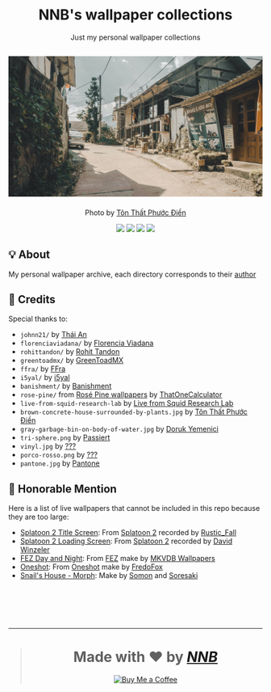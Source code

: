 <h1 align="center">NNB's wallpaper collections</h1>
<p align="center">Just my personal wallpaper collections</p>
<h2 align="center"><a href="https://www.youtube.com/watch?v=S7RgFM7PHLg"><img src="brown-concrete-house-surrounded-by-plants.jpg" alt="🥚 Easter egg"></a> </h2>
<p align="center">Photo by <a href="https://unsplash.com/@fodyne">Tôn Thất Phước Điền</a></p>
<p align="center"><a href="https://github.com/NNBnh/wallpaper-collections/watchers"><img src="https://img.shields.io/github/watchers/NNBnh/wallpaper-collections?labelColor=585858&color=F7CA88&style=flat-square"></a> <a href="https://github.com/NNBnh/wallpaper-collections/stargazers"><img src="https://img.shields.io/github/stars/NNBnh/wallpaper-collections?labelColor=585858&color=F7CA88&style=flat-square"></a> <a href="https://github.com/NNBnh/wallpaper-collections/network/members"><img src="https://img.shields.io/github/forks/NNBnh/wallpaper-collections?labelColor=585858&color=F7CA88&style=flat-square"></a> <a href="https://github.com/NNBnh/wallpaper-collections/issues"><img src="https://img.shields.io/github/issues/NNBnh/wallpaper-collections?labelColor=585858&color=F7CA88&style=flat-square"></a></p>

## 💡 About
My personal wallpaper archive, each directory corresponds to their [author](#-credits)

## 💌 Credits
Special thanks to:
- `johnn21/` by [Thái An](https://unsplash.com/@johnn21)
- `florenciaviadana/` by [Florencia Viadana](https://unsplash.com/@florenciaviadana)
- `rohittandon/` by [Rohit Tandon](https://unsplash.com/@rohittandon)
- `greentoadmx/` by [GreenToadMX](https://www.deviantart.com/greentoadmx)
- `ffra/` by [FFra](https://www.deviantart.com/ffra)
- `i5yal/` by [i5yal](https://www.deviantart.com/i5yal)
- `banishment/` by [Banishment](https://www.pixiv.net/en/users/23223750)
- `rose-pine/` from [Rosé Pine wallpapers](https://github.com/rose-pine/wallpapers) by [ThatOneCalculator](https://github.com/thatonecalculator)
- `live-from-squid-research-lab` by [Live from Squid Research Lab](https://splatoonus.tumblr.com)
- `brown-concrete-house-surrounded-by-plants.jpg` by [Tôn Thất Phước Điền](https://unsplash.com/@fodyne)
- `gray-garbage-bin-on-body-of-water.jpg` by [Doruk Yemenici](https://unsplash.com/@dorukyemenici)
- `tri-sphere.png` by [Passiert](https://www.deviantart.com/passiert)
- `vinyl.jpg` by [???](https://wallhaven.cc/w/8o7lmo)
- `porco-rosso.png` by [???](https://wallhaven.cc/w/95dd9x)
- `pantone.jpg` by [Pantone](https://wallhaven.cc/w/g8pdpe)

## 📢 Honorable Mention
Here is a list of live wallpapers that cannot be included in this repo because they are too large:
- [Splatoon 2 Title Screen](https://steamcommunity.com/sharedfiles/filedetails/?id=1109085399): From [Splatoon 2](https://splatoon2.nintendo.com) recorded by [Rustic_Fall](https://steamcommunity.com/id/Rustic_Fall/myworkshopfiles)
- [Splatoon 2 Loading Screen](https://www.youtube.com/watch?v=CxYA4KzaY54): From [Splatoon 2](https://splatoon2.nintendo.com) recorded by [David Winzeler](https://www.youtube.com/channel/UCSPdoTmEpPg8DNHhNSztAxQ)
- [FEZ Day and Night](https://www.youtube.com/watch?v=kUyhvOZTlzM): From [FEZ](http://fezgame.com) make by [MKVDB Wallpapers](https://www.youtube.com/channel/UCSl1AMD792cmQeTSZF1oVzg)
- [Oneshot](https://steamcommunity.com/sharedfiles/filedetails/?id=1119883896): From [Oneshot](https://futurecat.itch.io/oneshot) make by [FredoFox](https://steamcommunity.com/id/fredo62630/myworkshopfiles)
- [Snail's House - Morph](https://www.youtube.com/watch?v=EfuFyKrjCSo): Make by [Somon](http://twitter.com/somon_png) and [Soresaki](https://twitter.com/1100_2299)

<br><br><br><br>

---

> <h1 align="center">Made with ❤️ by <a href="https://github.com/NNBnh"><i>NNB</i></a></h1>
>
> <p align="center"><a href="https://www.buymeacoffee.com/nnbnh"><img src="https://img.shields.io/badge/buy_me_a_coffee%20-%23F7CA88.svg?logo=buy-me-a-coffee&logoColor=333333&style=for-the-badge" alt="Buy Me a Coffee"></p>
